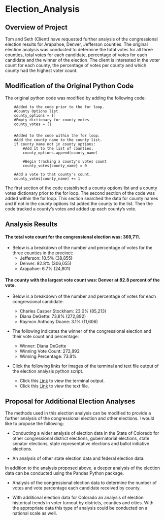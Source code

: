 # Election_Analysis
## Overview of Project

Tom and Seth (Client) have requested further analysis of the congressional election results for Arapahoe, Denver, Jefferson counties.  The original election analysis was conducted to determine the total votes for all three counties, total votes for each candidate, percentage of votes for each candidate and the winner of the election.  The client is interested in the voter count for each county, the percentage of votes per county and which county had the highest voter count.


## Modification of the Original Python Code

The original python code was modified by adding the following code:

        #Added to the code prior to the for loop.
        #County Options list
        county_options = []
        #Empty dictionary for county votes
        county_votes = {}

### 
        #Added to the code within the for loop.
        #Add the county name to the county list.
        if county_name not in county_options:
            #Add it to the list of counties.
            county_options.append(county_name)

            #Begin tracking a county's votes count
            county_votes[county_name] = 0
        
        #Add a vote to that county's count.
        county_votes[county_name] += 1

The first section of the code established a county options list and a county votes dictionary prior to the for loop. The second section of the code was added within the for loop.  This section searched the data for county names and if not in the county options list added the county to the list.  Then the code tracked a county’s votes and added up each county’s vote.

## Analysis Results

#### The total vote count for the congressional election was: 369,711.

- Below is a breakdown of the number and percentage of votes for the three counties in the precinct:
   - Jefferson: 10.5% (38,855)
   - Denver: 82.8% (306,055)
   - Arapahoe: 6.7% (24,801)

#### The county with the largest vote count was: Denver at 82.8 percent of the vote.

- Below is a breakdown of the number and percentage of votes for each congressional candidate:
   - Charles Casper Stockham: 23.0% (85,213)
   - Diana DeGette: 73.8% (272,892)
   - Raymon Anthony Doane: 3.1% (11,606)

- The following indicates the winner of the congressional election and their vote count and percentage:
   - Winner: Diana DeGette
   - Winning Vote Count: 272,892
   - Winning Percentage: 73.8%

- Click the following links for images of the terminal and text file output of the election analysis python script. 
  - Click this [Link](https://github.com/blueschistrocks/Election_Analysis/blob/d56125dd92909dd2e8c181096415e863222bbb3f/analysis/Terminal_output.png) to view the terminal output. 
  - Click this [Link](https://github.com/blueschistrocks/Election_Analysis/blob/7da71878493114e7312cc82fe919cdd4889e8ad8/analysis/election_analysis.txt) to view the text file. 

## Proposal for Additional Election Analyses

The methods used in this election analysis can be modified to provide a further analysis of the congressional election and other elections.  I would like to propose the following:

- Conducting a wider analysis of election data in the State of Colorado for other congressional district elections, gubernatorial elections, state senator elections, state representative elections and ballot initiative elections.  

- An analysis of other state election data and federal election data. 

In addition to the analysis proposed above, a deeper analysis of the election data can be conducted using the Pandas Python package.

- Analysis of the congressional election data to determine the number of votes and vote percentage each candidate received by county. 

- With additional election data for Colorado an analysis of election historical trends in voter turnout by districts, counties and cities.  With the appropriate data this type of analysis could be conducted on a national scale as well.
